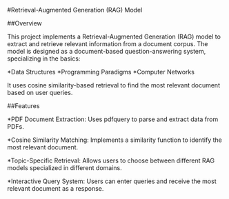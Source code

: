 #Retrieval-Augmented Generation (RAG) Model

##Overview

This project implements a Retrieval-Augmented Generation (RAG) model to extract and retrieve relevant information from a document corpus. The model is designed as a document-based question-answering system, specializing in the basics:

*Data Structures
*Programming Paradigms
*Computer Networks

It uses cosine similarity-based retrieval to find the most relevant document based on user queries.

##Features

*PDF Document Extraction: Uses pdfquery to parse and extract data from PDFs.

*Cosine Similarity Matching: Implements a similarity function to identify the most relevant document.

*Topic-Specific Retrieval: Allows users to choose between different RAG models specialized in different domains.

*Interactive Query System: Users can enter queries and receive the most relevant document as a response.
